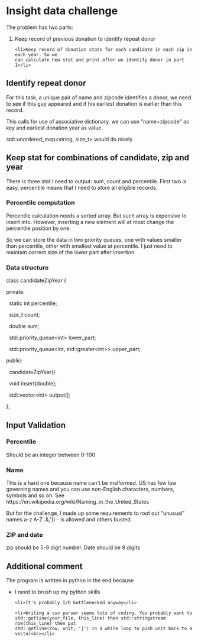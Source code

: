 <!DOCTYPE html>

<html>
<head>
  <title>Insight data challenge-Kun</title>
</head>

<body>
  <h1>Insight data challenge</h1>

  <p>The problem has two parts:</p>

  <ol>
    <li>Keep record of previous donation to identify repeat donor</li>

    <li>Keep record of donation stats for each candidate in each zip in each year. So we
    can calculate new stat and print after we identify donor in part 1</li>
  </ol>

  <h2>Identify repeat donor</h2>

  <p>For this task, a unique pair of name and zipcode identifies a donor, we need to see
  if this guy appeared and if his earliest donation is earlier than this record.</p>

  <p>This calls for use of associative dictionary, we can use "name+zipcode" as key and
  earliest donation year as value.<br></p>

  <p>std::unordered_map&lt;string, size_t&gt; would do nicely</p>

  <h2>Keep stat for combinations of candidate, zip and year</h2>

  <p>There is three stat I need to output: sum, count and percentile. First two is easy,
  percentile means that I need to store all eligible records.<br></p>

  <h3>Percentile computation<br></h3>

  <p>Percentile calculation needs a sorted array. But such array is expensive to insert
  into. However, inserting a new element will at most change the percentile position by
  one.<br></p>

  <p>So we can store the data in two priority queues, one with values smaller than
  percentile, other with smallest value at percentile. I just need to maintain correct
  size of the lower part after insertion.<br></p>

  <h3>Data structure</h3>

  <p>class candidateZipYear {</p>

  <p>private:</p>

  <p>&nbsp; static int percentile;<br></p>

  <p>&nbsp; size_t count;</p>

  <p>&nbsp; double sum;</p>

  <p>&nbsp; std::priority_queue&lt;int&gt; lower_part;</p>

  <p>&nbsp; std::priority_queue&lt;int, std::greater&lt;int&gt;&gt; upper_part;</p>

  <p>public:</p>

  <p>&nbsp; candidateZipYear()</p>

  <p>&nbsp; void insert(double);</p>

  <p>&nbsp; std::vector&lt;int&gt; output();</p>

  <p>};</p>

  <h2>Input Validation</h2>

  <h3>Percentile</h3>

  <p>Should be an integer between 0-100</p>

  <h3>Name</h3>

  <p>This is a hard one because name can't be malformed. US has few law governing names
  and you can use non-English characters, numbers, symbols and so on. See
  https://en.wikipedia.org/wiki/Naming_in_the_United_States</p>

  <p>But for the challenge, I made up some requirements to root out "unusual" names a-z
  A-Z .&amp;,'() - is allowed and others busted.</p>

  <h3>ZIP and date</h3>

  <p>zip should be 5-9 digit number. Date should be 8 digits</p>

  <h2>Additional comment</h2>

  <p>The program is written in python in the end because<br></p>

  <ul>
    <li>I need to brush up my python skills</li>

    <li>It's probably I/O bottlenecked anyway</li>

    <li>Writing a csv parser seems lots of coding. You probably want to
    std::getline(your_file, this_line) then std::stringstream row(this_line) then put
    std::getline(row, unit, '|') in a while loop to push unit back to a vector<br></li>
  </ul>
</body>
</html>

